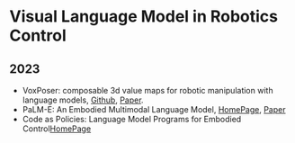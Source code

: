 # Visual Language Model in Robotics Control

## 2023
- VoxPoser: composable 3d value maps for robotic manipulation with language models, [Github](https://voxposer.github.io/), [Paper](https://voxposer.github.io/voxposer.pdf).
- PaLM-E: An Embodied Multimodal Language Model, [HomePage](https://palm-e.github.io/), [Paper](https://palm-e.github.io/assets/palm-e.pdf)
- Code as Policies: Language Model Programs for Embodied Control[HomePage](https://code-as-policies.github.io/)
